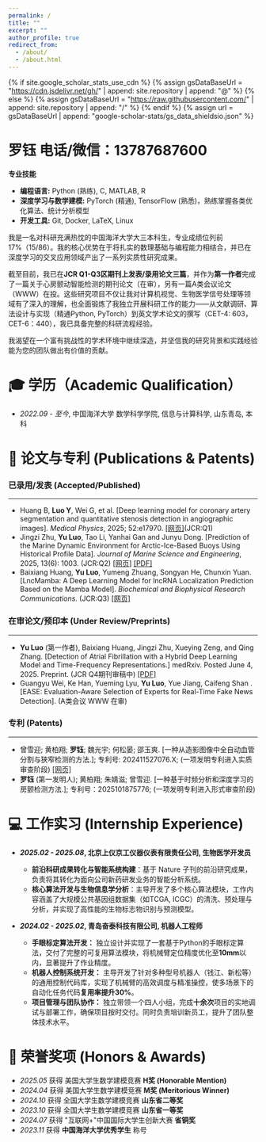 ```yaml
---
permalink: /
title: ""
excerpt: ""
author_profile: true
redirect_from: 
  - /about/
  - /about.html
---
```


{% if site.google_scholar_stats_use_cdn %}
{% assign gsDataBaseUrl = "https://cdn.jsdelivr.net/gh/" | append: site.repository | append: "@" %}
{% else %}
{% assign gsDataBaseUrl = "https://raw.githubusercontent.com/" | append: site.repository | append: "/" %}
{% endif %}
{% assign url = gsDataBaseUrl | append: "google-scholar-stats/gs_data_shieldsio.json" %}

<span class='anchor' id='about-me'></span>

# 罗钰 电话/微信：13787687600  

**专业技能** 
* **编程语言:** Python (熟练), C, MATLAB, R
* **深度学习与数学建模:** PyTorch (精通), TensorFlow (熟悉)，熟练掌握各类优化算法、统计分析模型
* **开发工具:** Git, Docker, LaTeX, Linux

我是一名对科研充满热忱的中国海洋大学大三本科生，专业成绩位列前17%（15/86）。我的核心优势在于将扎实的数理基础与编程能力相结合，并已在深度学习的交叉应用领域产出了一系列实质性研究成果。

截至目前，我已在**JCR Q1-Q3区期刊上发表/录用论文三篇**，并作为**第一作者**完成了一篇关于心房颤动智能检测的期刊论文（在审），另有一篇A类会议论文（WWW）在投。这些研究项目不仅让我对计算机视觉、生物医学信号处理等领域有了深入的理解，也全面锻炼了我独立开展科研工作的能力——从文献调研、算法设计与实现（精通Python, PyTorch）到英文学术论文的撰写（CET-4: 603，CET-6：440），我已具备完整的科研流程经验。

我渴望在一个富有挑战性的学术环境中继续深造，并坚信我的研究背景和实践经验能为您的团队做出有价值的贡献。

<span class='anchor' id='-xl'></span>

# 🎓 学历（Academic Qualification）
- *2022.09 - 至今*, 中国海洋大学 数学科学学院, 信息与计算科学, 山东青岛, 本科
 
<span class='anchor' id='-lwzl'></span>

# 📝 论文与专利 (Publications & Patents)

### 已录用/发表 (Accepted/Published)

-----
- Huang B, **Luo Y**, Wei G, et al. [Deep learning model for coronary artery segmentation and quantitative stenosis detection in angiographic images]. *Medical Physics*, 2025; 52:e17970. [[网页]](https://doi.org/10.1002/mp.17970)(JCR:Q1)
- Jingzi Zhu, **Yu Luo**, Tao Li, Yanhai Gan and Junyu Dong. [Prediction of the Marine Dynamic Environment for Arctic-Ice-Based Buoys Using Historical Profile Data]. *Journal of Marine Science and Engineering*, 2025, 13(6): 1003. (JCR:Q2)
  [[网页]](https://www.mdpi.com/2077-1312/13/6/1003) [[PDF]](https://www.google.com/search?q=https://www.mdpi.com/2077-1312/13/6/1003/pdf)
- Baixiang Huang, **Yu Luo**, Yumeng Zhuang, Songyan He, Chunxin Yuan. [LncMamba: A Deep Learning Model for lncRNA Localization Prediction Based on the Mamba Model]. *Biochemical and Biophysical Research Communications*. (JCR:Q3)
  [[网页]](https://www.sciencedirect.com/science/article/abs/pii/S0006291X25012367)    

### 在审论文/预印本 (Under Review/Preprints)

-----
- **Yu Luo** (第一作者), Baixiang Huang, Jingzi Zhu, Xueying Zeng, and Qing Zhang. [Detection of Atrial Fibrillation with a Hybrid Deep Learning Model and Time-Frequency Representations.] medRxiv. Posted June 4, 2025. Preprint. (JCR Q4期刊审稿中)
  [[PDF]](https://doi.org/10.1101/2025.06.03.25328929)
- Guangyu Wei, Ke Han, Yueming Lyu, **Yu Luo**, Yue Jiang, Caifeng Shan . [EASE: Evaluation-Aware Selection of Experts for Real-Time Fake News Detection]. (A类会议 WWW 在审)

### 专利 (Patents)
-----
- 曾雪迎; 黄柏翔; **罗钰**; 魏光宇; 何松晏; 邵玉爽. [一种从造影图像中全自动血管分割与狭窄检测的方法.]; 专利号: 202411527076.X; (一项发明专利进入实质审查阶段) [[网页]](https://d.wanfangdata.com.cn/patent/ChhQYXRlbnROZXdTMjAyNTA1MjYyMjA3MDQSEENOMjAyNDExNTI3MDc2LlgaCHVpY3JsbzNh)
- **罗钰** (第一发明人); 黄柏翔; 朱婧滋; 曾雪迎. [一种基于时频分析和深度学习的房颤检测方法.]; 专利号：2025101875776; (一项发明专利进入形式审查阶段)

<span class='anchor' id='-gzsx'></span>

# 💻 工作实习 (Internship Experience)
- ***2025.02 - 2025.08*, 北京上仪京工仪器仪表有限责任公司, 生物医学开发员**
  - **前沿科研成果转化与智能系统构建**：基于 Nature 子刊的前沿研究成果，负责将其转化为面向公司新药研发业务的智能分析系统。
  - **核心算法开发与生物信息学分析**：主导开发了多个核心算法模块，工作内容涵盖了大规模公共基因组数据集（如TCGA, ICGC）的清洗、预处理与分析，并实现了高性能的生物标志物识别与预测模型。

- ***2024.02 - 2025.02*, 青岛奋泰科技有限公司, 机器人工程师**
  - **手眼标定算法开发：** 独立设计并实现了一套基于Python的手眼标定算法，交付了完整的可复用算法模块，将机械臂定位精度优化至**10mm**以内，显著提升了作业精度。
  - **机器人控制系统开发：** 主导开发了针对多种型号机器人（钱江、新松等）的通用控制代码库，实现了机械臂的高效调度与精准操控，使多场景下的自动化任务代码**复用率提升30%**。
  - **项目管理与团队协作：** 独立带领一个四人小组，完成**十余次**项目的实地调试与部署工作，确保项目按时交付。同时负责培训新员工，提升了团队整体技术水平。

<span class='anchor' id='-ryjx'></span>

# 🏅 荣誉奖项 (Honors & Awards)
- *2025.05* 获得 美国大学生数学建模竞赛 **H奖 (Honorable Mention)**
- *2024.04* 获得 美国大学生数学建模竞赛 **M奖 (Meritorious Winner)**
- *2024.10* 获得 全国大学生数学建模竞赛 **山东省二等奖**
- *2023.10* 获得 全国大学生数学建模竞赛 **山东省一等奖**
- *2024.07* 获得 "互联网+"中国国际大学生创新大赛 **省铜奖**
- *2023.11* 获得 **中国海洋大学优秀学生** 称号
